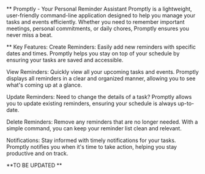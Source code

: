 ** Promptly - Your Personal Reminder Assistant
Promptly is a lightweight, user-friendly command-line application designed to help you manage your tasks and events efficiently. Whether you need to remember important meetings, personal commitments, or daily chores, Promptly ensures you never miss a beat.

** Key Features:
Create Reminders: Easily add new reminders with specific dates and times. Promptly helps you stay on top of your schedule by ensuring your tasks are saved and accessible.

View Reminders: Quickly view all your upcoming tasks and events. Promptly displays all reminders in a clear and organized manner, allowing you to see what's coming up at a glance.

Update Reminders: Need to change the details of a task? Promptly allows you to update existing reminders, ensuring your schedule is always up-to-date.

Delete Reminders: Remove any reminders that are no longer needed. With a simple command, you can keep your reminder list clean and relevant.

Notifications: Stay informed with timely notifications for your tasks. Promptly notifies you when it's time to take action, helping you stay productive and on track.

**TO BE UPDATED **